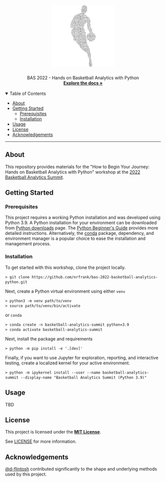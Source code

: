 <h1 align="center">
  <a href="https://github.com/nrfrank/bas-2022-basketball-analytics-python">
    <!-- Please provide path to your logo here -->
    <img src="docs/images/logo.png" alt="Logo" width="200" height="200">
  </a>
</h1>

<div align="center">
  BAS 2022 - Hands on Basketball Analytics with Python
  <br />
  <a href="#about"><strong>Explore the docs »</strong></a>
</div>

<div align="center"> <br /> </div>

<details open="open">
<summary>Table of Contents</summary>

- [About](#about)
- [Getting Started](#getting-started)
  - [Prerequisites](#prerequisites)
  - [Installation](#installation)
- [Usage](#usage)
- [License](#license)
- [Acknowledgements](#acknowledgements)

</details>

---

## About

This repository provides materials for the "How to Begin Your Journey: Hands on Basketball Analytics with Python" 
workshop at the [2022 Basketball Analytics Summit](https://www.basketballanalyticssummit.com/).


## Getting Started

### Prerequisites

This project requires a working Python installation and was developed using Python 3.9. A Python installation for your
environment can be downloaded from [Python downloads](https://www.python.org/downloads/) page. The 
[Python Beginner's Guide](https://wiki.python.org/moin/BeginnersGuide/Download) provides more detailed instructions. 
Alternatively, the [conda](https://docs.conda.io/projects/conda/en/latest/user-guide/install/index.html) package, 
dependency, and environment manager is a popular choice to ease the installation and management process.

### Installation

To get started with this workshop, clone the project locally.

    > git clone https://github.com/nrfrank/bas-2022-basketball-analytics-python.git

Next, create a Python virtual environment using either `venv`

    > python3 -m venv path/to/venv
    > source path/to/venv/bin/activate

or `conda`

    > conda create -n basketball-analytics-summit python=3.9
    > conda activate basketball-analytics-summit

Next, install the package and requirements

    > python -m pip install -e '.[dev]'

Finally, if you want to use Jupyter for exploration, reporting, and interactive testing, create a localized kernel for 
your active environment.

    > python -m ipykernel install --user --name basketball-analytics-summit --display-name "Basketball Analytics Summit (Python 3.9)"

## Usage

TBD

## License

This project is licensed under the [**MIT License**](https://choosealicense.com/licenses/mit/).

See [LICENSE](LICENSE) for more information.

## Acknowledgements

[@d-flintosh](https://github.com/d-flintosh) contributed significantly to the shape and underlying methods used by this 
project.
